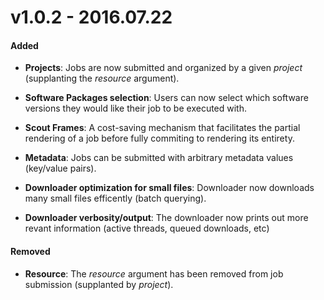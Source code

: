# v1.0.2  -  2016.07.22

#### Added

* **Projects**: Jobs are now submitted and organized by a given _project_ (supplanting the _resource_ argument).

* **Software Packages selection**: Users can now select which software versions they would like their job to be executed with.

* **Scout Frames**: A cost-saving mechanism that facilitates the partial rendering of a job before fully commiting to rendering its entirety.

* **Metadata**: Jobs can be submitted with arbitrary metadata values (key/value pairs).

* **Downloader optimization for small files**: Downloader now downloads many small files efficently (batch querying).

* **Downloader verbosity/output**: The downloader now prints out more revant information (active threads, queued downloads, etc)

#### Removed

* **Resource**: The _resource_ argument has been removed from job submission (supplanted by _project_).

